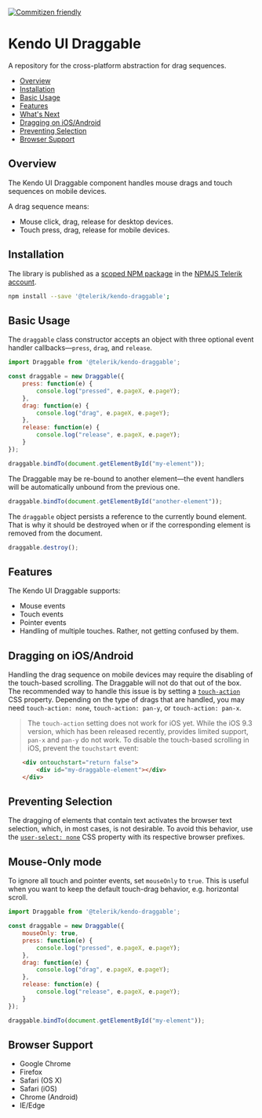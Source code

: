[![Commitizen friendly](https://img.shields.io/badge/commitizen-friendly-brightgreen.svg)](http://commitizen.github.io/cz-cli/)

# Kendo UI Draggable

A repository for the cross-platform abstraction for drag sequences.

* [Overview](#overview)
* [Installation](#installation)
* [Basic Usage](#basic-usage)
* [Features](#features)
* [What's Next](#whats-next)
* [Dragging on iOS/Android](#dragging-on-iosandroid)
* [Preventing Selection](#preventing-selection)
* [Browser Support](#browser-support)

## Overview

The Kendo UI Draggable component handles mouse drags and touch sequences on mobile devices.

A drag sequence means:

- Mouse click, drag, release for desktop devices.
- Touch press, drag, release for mobile devices.

## Installation

The library is published as a [scoped NPM package](https://docs.npmjs.com/misc/scope) in the [NPMJS Telerik account](https://www.npmjs.com/~telerik).

```bash
npm install --save '@telerik/kendo-draggable';
```

## Basic Usage

The `draggable` class constructor accepts an object with three optional event handler callbacks&mdash;`press`, `drag`, and `release`.

```javascript
import Draggable from '@telerik/kendo-draggable';

const draggable = new Draggable({
    press: function(e) {
        console.log("pressed", e.pageX, e.pageY);
    },
    drag: function(e) {
        console.log("drag", e.pageX, e.pageY);
    },
    release: function(e) {
        console.log("release", e.pageX, e.pageY);
    }
});

draggable.bindTo(document.getElementById("my-element"));
```

The Draggable may be re-bound to another element&mdash;the event handlers will be automatically unbound from the previous one.

```javascript
draggable.bindTo(document.getElementById("another-element"));
```

The `draggable` object persists a reference to the currently bound element. That is why it should be destroyed when or if the corresponding element is removed from the document.

```javascript
draggable.destroy();
```

## Features

The Kendo UI Draggable supports:

- Mouse events
- Touch events
- Pointer events
- Handling of multiple touches. Rather, not getting confused by them.

## Dragging on iOS/Android

Handling the drag sequence on mobile devices may require the disabling of the touch-based scrolling. The Draggable will not do that out of the box. The recommended way to handle this issue is by setting a [`touch-action`](https://developer.mozilla.org/en-US/docs/Web/CSS/touch-action) CSS property. Depending on the type of drags that are handled, you may need `touch-action: none`, `touch-action: pan-y`, or `touch-action: pan-x`.

> The `touch-action` setting does not work for iOS yet. While the iOS 9.3 version, which has been released recently, provides limited support, `pan-x` and `pan-y` do not work. To disable the touch-based scrolling in iOS, prevent the `touchstart` event:

```html
    <div ontouchstart="return false">
        <div id="my-draggable-element"></div>
    </div>
```

## Preventing Selection

The dragging of elements that contain text activates the browser text selection, which, in most cases, is not desirable. To avoid this behavior, use the [`user-select: none`](https://developer.mozilla.org/en-US/docs/Web/CSS/user-select) CSS property with its respective browser prefixes.

## Mouse-Only mode

To ignore all touch and pointer events, set `mouseOnly` to `true`. This is useful when you want to keep the default touch-drag behavior, e.g. horizontal scroll.

```javascript
import Draggable from '@telerik/kendo-draggable';

const draggable = new Draggable({
    mouseOnly: true,
    press: function(e) {
        console.log("pressed", e.pageX, e.pageY);
    },
    drag: function(e) {
        console.log("drag", e.pageX, e.pageY);
    },
    release: function(e) {
        console.log("release", e.pageX, e.pageY);
    }
});

draggable.bindTo(document.getElementById("my-element"));
```


## Browser Support

- Google Chrome
- Firefox
- Safari (OS X)
- Safari (iOS)
- Chrome (Android)
- IE/Edge
